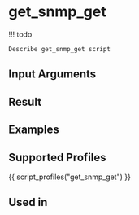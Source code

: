 

# get_snmp_get

<!-- prettier-ignore -->
!!! todo

    Describe get_snmp_get script

## Input Arguments

## Result

## Examples

## Supported Profiles

{{ script_profiles("get_snmp_get") }}

## Used in

